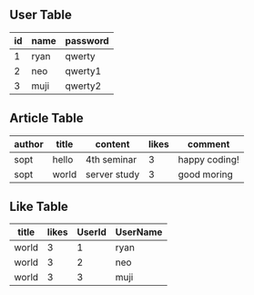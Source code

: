 ## User Table
|  id  | name | password |
|------|------|----------|
| 1 | ryan | qwerty |
| 2 | neo | qwerty1 |
| 3 | muji | qwerty2 |

## Article Table
| author  | title | content | likes | comment |
|---------|-------|---------|-------|---------|
| sopt | hello | 4th seminar | 3 | happy coding! |
| sopt | world | server study | 3 | good moring |

## Like Table
| title | likes | UserId | UserName |
|-------|-------|---------|----------|
| world | 3 | 1 | ryan |
| world | 3 | 2 | neo |
| world | 3 | 3 | muji |